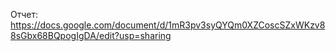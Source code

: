 Отчет: https://docs.google.com/document/d/1mR3pv3syQYQm0XZCoscSZxWKzv88sGbx68BQpogIgDA/edit?usp=sharing